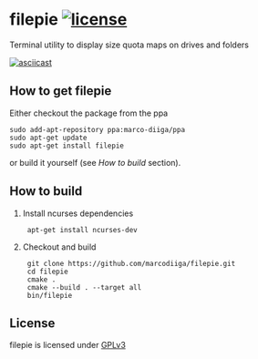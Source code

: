 # filepie [![license](https://img.shields.io/badge/license-GPLv3-brightgreen)](https://www.gnu.org/licenses/gpl-3.0.html)
Terminal utility to display size quota maps on drives and folders

[![asciicast](https://asciinema.org/a/8aw5ijubuwtnp6kt6p1svr30u.png)](https://asciinema.org/a/8aw5ijubuwtnp6kt6p1svr30u)

## How to get filepie

Either checkout the package from the ppa

    sudo add-apt-repository ppa:marco-diiga/ppa
    sudo apt-get update
    sudo apt-get install filepie

or build it yourself (see *How to build* section).

## How to build

1. Install ncurses dependencies

        apt-get install ncurses-dev

2. Checkout and build

        git clone https://github.com/marcodiiga/filepie.git
        cd filepie
        cmake .
        cmake --build . --target all
        bin/filepie

## License
filepie is licensed under [GPLv3](https://www.gnu.org/licenses/gpl-3.0.html)
